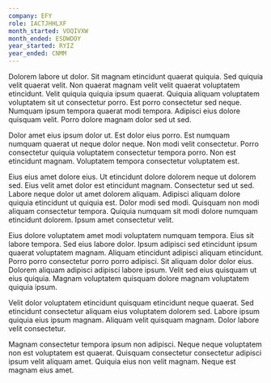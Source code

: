 ```yaml
---
company: EFY
role: IACTJHHLXF
month_started: VOQIVXW
month_ended: ESDWDOY
year_started: RYIZ
year_ended: CNMM
---
```


Dolorem labore ut dolor. Sit magnam etincidunt quaerat quiquia. Sed quiquia velit quaerat velit. Non quaerat magnam velit velit quaerat voluptatem etincidunt. Velit quiquia quiquia ipsum quaerat. Quiquia aliquam voluptatem voluptatem sit ut consectetur porro. Est porro consectetur sed neque. Numquam ipsum tempora quaerat modi tempora. Adipisci eius dolore quisquam velit. Porro dolore magnam dolor sed ut sed.

Dolor amet eius ipsum dolor ut. Est dolor eius porro. Est numquam numquam quaerat ut neque dolor neque. Non modi velit consectetur. Porro consectetur quiquia voluptatem consectetur tempora porro. Non est etincidunt magnam. Voluptatem tempora consectetur voluptatem est.

Eius eius amet dolore eius. Ut etincidunt dolore dolorem neque ut dolorem sed. Eius velit amet dolor est etincidunt magnam. Consectetur sed ut sed. Labore neque dolor ut amet dolorem aliquam. Adipisci aliquam dolore quiquia etincidunt ut quiquia est. Dolor modi sed modi. Quisquam non modi aliquam consectetur tempora. Quiquia numquam sit modi dolore numquam etincidunt dolorem. Ipsum amet consectetur velit.

Eius dolore voluptatem amet modi voluptatem numquam tempora. Eius sit labore tempora. Sed eius labore dolor. Ipsum adipisci sed etincidunt ipsum quaerat voluptatem magnam. Aliquam etincidunt adipisci aliquam etincidunt. Porro porro consectetur porro porro adipisci. Sit aliquam dolor dolor eius. Dolorem aliquam adipisci adipisci labore ipsum. Velit sed eius quisquam ut eius quiquia. Magnam voluptatem quisquam dolore magnam voluptatem quiquia ipsum.

Velit dolor voluptatem etincidunt quisquam etincidunt neque quaerat. Sed etincidunt consectetur aliquam eius voluptatem dolorem sed. Labore ipsum quiquia eius ipsum magnam. Aliquam velit quisquam magnam. Dolor labore velit consectetur.

Magnam consectetur tempora ipsum non adipisci. Neque neque voluptatem non est voluptatem est quaerat. Quisquam consectetur consectetur adipisci ipsum velit aliquam amet. Quiquia eius non velit magnam. Neque est magnam eius amet.
    